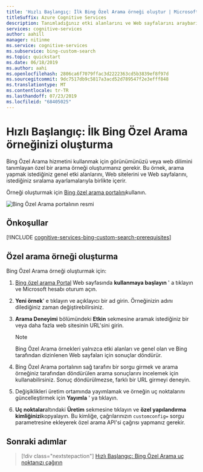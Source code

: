 ```yaml
---
title: 'Hızlı Başlangıç: İlk Bing Özel Arama örneği oluştur | Microsoft Docs'
titleSuffix: Azure Cognitive Services
description: Tanımladığınız etki alanlarını ve Web sayfalarını araybarındırabileceğiniz özel bir Bing örneği oluşturmak için bu makaleyi kullanın.
services: cognitive-services
author: aahill
manager: nitinme
ms.service: cognitive-services
ms.subservice: bing-custom-search
ms.topic: quickstart
ms.date: 06/18/2019
ms.author: aahi
ms.openlocfilehash: 2806ca6f7079ffac3d2222363cd5b3839ef8f97d
ms.sourcegitcommit: 9dc7517db9c5817a3acd52d789547f2e3efff848
ms.translationtype: MT
ms.contentlocale: tr-TR
ms.lasthandoff: 07/23/2019
ms.locfileid: "68405025"
---
```

# <a name="quickstart-create-your-first-bing-custom-search-instance"></a>Hızlı Başlangıç: İlk Bing Özel Arama örneğinizi oluşturma

Bing Özel Arama hizmetini kullanmak için görünümünüzü veya web dilimini tanımlayan özel bir arama örneği oluşturmanız gerekir. Bu örnek, arama yapmak istediğiniz genel etki alanlarını, Web sitelerini ve Web sayfalarını, istediğiniz sıralama ayarlamalarıyla birlikte içerir. 

Örneği oluşturmak için [Bing özel arama portalını](https://customsearch.ai)kullanın. 

![Bing Özel Arama portalının resmi](media/blockedCustomSrch.png)

## <a name="prerequisites"></a>Önkoşullar

[!INCLUDE [cognitive-services-bing-custom-search-prerequisites](../../../includes/cognitive-services-bing-custom-search-signup-requirements.md)]

## <a name="create-a-custom-search-instance"></a>Özel arama örneği oluşturma

Bing Özel Arama örneği oluşturmak için:

1. [Bing özel arama Portal](https://customsearch.ai) Web sayfasında **kullanmaya başlayın** ' a tıklayın ve Microsoft hesabı oturum açın.

2. **Yeni örnek**' e tıklayın ve açıklayıcı bir ad girin. Örneğinizin adını dilediğiniz zaman değiştirebilirsiniz.
 
3. **Arama Deneyimi** bölümündeki **Etkin** sekmesine aramak istediğiniz bir veya daha fazla web sitesinin URL'sini girin. 

    > [!NOTE]
    > Bing Özel Arama örnekleri yalnızca etki alanları ve genel olan ve Bing tarafından dizinlenen Web sayfaları için sonuçlar döndürür.

4. Bing Özel Arama portalının sağ tarafını bir sorgu girmek ve arama örneğiniz tarafından döndürülen arama sonuçlarını incelemek için kullanabilirsiniz. Sonuç döndürülmezse, farklı bir URL girmeyi deneyin.  

5. Değişiklikleri üretim ortamında yayımlamak ve örneğin uç noktalarını güncelleştirmek için **Yayımla** ' ya tıklayın.

6.  **Uç noktalar**altındaki **Üretim** sekmesine tıklayın ve **özel yapılandırma kimliğinizi**kopyalayın. Bu kimliğe, çağrılarınızın `customconfig=` sorgu parametresine ekleyerek özel arama API'si çağrısı yapmanız gerekir.


## <a name="next-steps"></a>Sonraki adımlar

> [!div class="nextstepaction"]
> [Hızlı Başlangıç: Bing Özel Arama uç noktanızı çağırın](./call-endpoint-csharp.md)
